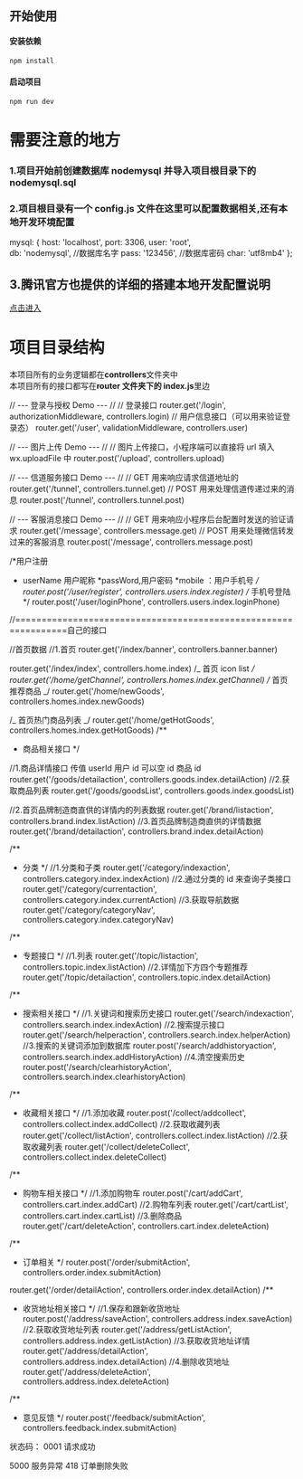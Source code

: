 ## 开始使用

#### 安装依赖

    npm install

#### 启动项目

    npm run dev

# 需要注意的地方

### 1.项目开始前创建数据库 nodemysql 并导入项目根目录下的 nodemysql.sql

### 2.项目根目录有一个 config.js 文件在这里可以配置数据相关,还有本地开发环境配置

mysql: {
host: 'localhost',
port: 3306,
user: 'root',  
 db: 'nodemysql', //数据库名字
pass: '123456', //数据库密码
char: 'utf8mb4'
};

## 3.腾讯官方也提供的详细的搭建本地开发配置说明

[点击进入](https://cloud.tencent.com/document/product/619/11442#.E6.9C.AC.E5.9C.B0.E5.A6.82.E4.BD.95.E6.90.AD.E5.BB.BA.E5.BC.80.E5.8F.91.E7.8E.AF.E5.A2.83)

# 项目目录结构

本项目所有的业务逻辑都在**controllers**文件夹中  
本项目所有的接口都写在**router 文件夹下的 index.js**里边

// --- 登录与授权 Demo --- //
// 登录接口
router.get('/login', authorizationMiddleware, controllers.login)
// 用户信息接口（可以用来验证登录态）
router.get('/user', validationMiddleware, controllers.user)

// --- 图片上传 Demo --- //
// 图片上传接口，小程序端可以直接将 url 填入 wx.uploadFile 中
router.post('/upload', controllers.upload)

// --- 信道服务接口 Demo --- //
// GET 用来响应请求信道地址的
router.get('/tunnel', controllers.tunnel.get)
// POST 用来处理信道传递过来的消息
router.post('/tunnel', controllers.tunnel.post)

// --- 客服消息接口 Demo --- //
// GET 用来响应小程序后台配置时发送的验证请求
router.get('/message', controllers.message.get)
// POST 用来处理微信转发过来的客服消息
router.post('/message', controllers.message.post)

/\*用户注册

- userName 用户昵称
  *passWord,用户密码
  *mobile ：用户手机号
  _/
  router.post('/user/register', controllers.users.index.register)
  /_ 手机号登陆 \*/
  router.post('/user/loginPhone', controllers.users.index.loginPhone)

//================================================================自己的接口

//首页数据
//1.首页
router.get('/index/banner', controllers.banner.banner)

router.get('/index/index', controllers.home.index)
/_ 首页 icon list _/
router.get('/home/getChannel', controllers.homes.index.getChannel)
/_ 首页推荐商品 _/
router.get('/home/newGoods', controllers.homes.index.newGoods)

/_ 首页热门商品列表 _/
router.get('/home/getHotGoods', controllers.homes.index.getHotGoods)
/\*\*

- 商品相关接口
  \*/

//1.商品详情接口 传值 userId 用户 id 可以空 id 商品 id
router.get('/goods/detailaction', controllers.goods.index.detailAction)
//2.获取商品列表
router.get('/goods/goodsList', controllers.goods.index.goodsList)

//2.首页品牌制造商直供的详情内的列表数据
router.get('/brand/listaction', controllers.brand.index.listAction)
//3.首页品牌制造商直供的详情数据
router.get('/brand/detailaction', controllers.brand.index.detailAction)

/\*\*

- 分类
  \*/
  //1.分类和子类
  router.get('/category/indexaction', controllers.category.index.indexAction)
  //2.通过分类的 id 来查询子类接口
  router.get('/category/currentaction', controllers.category.index.currentAction)
  //3.获取导航数据
  router.get('/category/categoryNav', controllers.category.index.categoryNav)

/\*\*

- 专题接口
  \*/
  //1.列表
  router.get('/topic/listaction', controllers.topic.index.listAction)
  //2.详情加下方四个专题推荐
  router.get('/topic/detailaction', controllers.topic.index.detailAction)

/\*\*

- 搜索相关接口
  \*/
  //1.关键词和搜索历史接口
  router.get('/search/indexaction', controllers.search.index.indexAction)
  //2.搜索提示接口
  router.get('/search/helperaction', controllers.search.index.helperAction)
  //3.搜索的关键词添加到数据库
  router.post('/search/addhistoryaction', controllers.search.index.addHistoryAction)
  //4.清空搜索历史
  router.post('/search/clearhistoryAction', controllers.search.index.clearhistoryAction)

/\*\*

- 收藏相关接口
  \*/
  //1.添加收藏
  router.post('/collect/addcollect', controllers.collect.index.addCollect)
  //2.获取收藏列表
  router.get('/collect/listAction', controllers.collect.index.listAction)
  //2.获取收藏列表
  router.get('/collect/deleteCollect', controllers.collect.index.deleteCollect)

/\*\*

- 购物车相关接口
  \*/
  //1.添加购物车
  router.post('/cart/addCart', controllers.cart.index.addCart)
  //2.购物车列表
  router.get('/cart/cartList', controllers.cart.index.cartList)
  //3.删除商品
  router.get('/cart/deleteAction', controllers.cart.index.deleteAction)

/\*\*

- 订单相关
  \*/
  router.post('/order/submitAction', controllers.order.index.submitAction)

router.get('/order/detailAction', controllers.order.index.detailAction)
/\*\*

- 收货地址相关接口
  \*/
  //1.保存和跟新收货地址
  router.post('/address/saveAction', controllers.address.index.saveAction)
  //2.获取收货地址列表
  router.get('/address/getListAction', controllers.address.index.getListAction)
  //3.获取收货地址详情
  router.get('/address/detailAction', controllers.address.index.detailAction)
  //4.删除收货地址
  router.get('/address/deleteAction', controllers.address.index.deleteAction)

/\*\*

- 意见反馈
  \*/
  router.post('/feedback/submitAction', controllers.feedback.index.submitAction)

状态码：
0001 请求成功

5000 服务异常
418 订单删除失败
